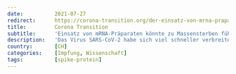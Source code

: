 ```yaml
---
date:          2021-07-27
redirect:      https://corona-transition.org/der-einsatz-von-mrna-praparaten-konnte-zu-einem-epischen-massensterben-fuhren
title:         Corona Transition
subtitle:      'Einsatz von mRNA-Präparaten könnte zu Massensterben führen'
description:   'Das Virus SARS-CoV-2 habe sich viel schneller verbreitet als jedes andere Coronavirus in der Geschichte, schreibt der Evolutionsbiologe und (...)'
country:       [CH]
categories:    [Impfung, Wissenschaft]
tags:          [spike-protein]
---
```

